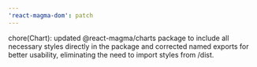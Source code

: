 ```yaml
---
'react-magma-dom': patch
---
```


chore(Chart): updated @react-magma/charts package to include all necessary styles directly in the package and corrected named exports for better usability, eliminating the need to import styles from /dist.
